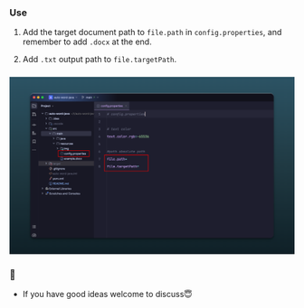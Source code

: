 ### Use 

1. Add the target document path to `file.path` in `config.properties`, and remember to add `.docx` at the end. 

2. Add `.txt` output path to `file.targetPath`.

###  

![example](./src/main/resources/img/Tweelet.png)

### 🦄

- If you have good ideas welcome to discuss😇
